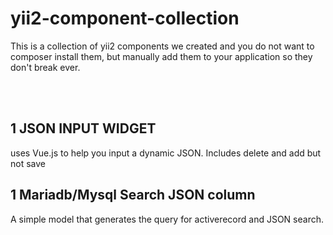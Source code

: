 # yii2-component-collection
This is a collection  of yii2 components we created and you do not want to composer install them, but manually add them to your application so they don't break ever. 

<br><br>


## 1 JSON INPUT WIDGET
uses Vue.js to help you input a dynamic JSON. Includes delete and add but not save 


## 1 Mariadb/Mysql Search JSON column
A simple model that generates the query for activerecord and JSON search. 
